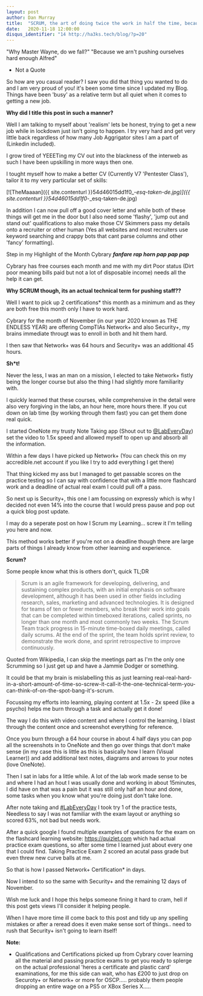 ```yaml
---
layout: post
author: Dan Murray
title:  "SCRUM, the art of doing twice the work in half the time, because you're a god damn madman"
date:   2020-11-18 12:00:00
disqus_identifier: "14 http://ha3ks.tech/blog/?p=20"
---
```


"Why Master Wayne, do we fall?"
"Because we arn't pushing ourselves hard enough Alfred"
- Not a Quote

So how are you casual reader? I saw you did that thing you wanted to do and I am very proud of you! it's been some time since I updated my Blog. Things have been 'busy' as a relative term but all quiet when it comes to getting a new job.
<!--more-->

<b>Why did I title this post in such a manner?</b>

Well I am talking to myself about 'realism' lets be honest, trying to get a new job while in lockdown just isn't going to happen. I try very hard and get very little back regardless of how many Job Aggrigator sites I am a part of (Linkedin included).

I grow tired of YEEETing my CV out into the blackness of the interweb as such I have been upskilling in more ways then one.

I tought myself how to make a better CV (Currently V7 'Pentester Class'), tailor it to my very particular set of skills:

[![TheMaaaan]({{ site.contenturl }}54d46015dd1f0_-_esq-taken-de.jpg)]({{ site.contenturl }}54d46015dd1f0_-_esq-taken-de.jpg)

In addition I can now pull off a good cover letter and while both of these things will get me in the door but I also need some 'flashy', 'jump out and stand out' qualifications to also make those CV Skimmers pass my details onto a recruiter or other human (Yes all websites and most recruiters use keyword searching and crappy bots that cant parse columns and other 'fancy' formatting).

Step in my Highlight of the Month Cybrary <b>*fanfare* *rap horn pap pap pap*</b>

Cybrary has free courses each month and me with my dirt Poor status (Dirt poor meaning bills paid but not a lot of disposable income) needs all the help it can get.


<b>Why SCRUM though, its an actual technical term for pushing staff??</b>

Well I want to pick up 2 certifications* this month as a minimum and as they are both free this month only I have to work hard.

Cybrary for the month of November (in our year 2020 known as THE ENDLESS YEAR) are offering CompTIAs Network+ and also Security+, my brains immediate througt was to enroll in both and hit them hard.

I then saw that Network+ was 64 hours and Security+ was an additional 45 hours.


<b>Sh*t!</b>

Never the less, I was an man on a mission, I elected to take Network+ fistly being the longer course but also the thing I had slightly more familiarity with.

I quickly learned that these courses, while comprehensive in the detail were also very forgiving in the labs, an hour here, more hours there. If you cut down on lab time (by working through them fast) you can get them done real quick.

I started OneNote my trusty Note Taking app (Shout out to [@LabEveryDay](https://twitter.com/labeveryday)) set the video to 1.5x speed and allowed myself to open up and absorb all the information.

Within a few days I have picked up Network+ (You can check this on my accredible.net account if you like I try to add everything I get there)

That thing kicked my ass but I managed to get passable scores on the practice testing so I can say with confidence that with a little more flashcard work and a deadline of actual real exam I could pull off a pass.

So next up is Security+, this one I am focussing on expressly which is why I decided not even 14% into the course that I would press pause and pop out a quick blog post update.

I may do a seperate post on how I Scrum my Learning... screw it I'm telling you here and now.

This method works better if you're not on a deadline though there are large parts of things I already know from other learning and experience.

<b>Scrum?</b>

Some people know what this is others don't, quick TL;DR

>Scrum is an agile framework for developing, delivering, and sustaining complex products, with 
>an initial emphasis on software development, although it has been used in other fields including
>research, sales, marketing and advanced technologies.
>It is designed for teams of ten or fewer members, who break their work into goals that can be 
>completed within timeboxed iterations, called sprints, no longer than one month and most commonly
>two weeks.
>The Scrum Team track progress in 15-minute time-boxed daily meetings, called daily scrums. At the
>end of the sprint, the team holds sprint review, to demonstrate the work done, and sprint
>retrospective to improve continuously.

Quoted from Wikipedia, I can skip the meetings part as I'm the only one Scrumming so I just get up and have a Jammie Dodger or something.

It could be that my brain is mislabelling this as just learning real-real-hard-in-a-short-amount-of-time-so-screw-it-call-it-the-one-technical-term-you-can-think-of-on-the-spot-bang-it's-scrum.

Focussing my efforts into learning, playing content at 1.5x - 2x speed (like a psycho) helps me burn through a task and actually get it done!

The way I do this with video content and where I control the learning, I blast through the content once and screenshot everything for reference.

Once you burn through a 64 hour course in about 4 half days you can pop all the screenshots in to OneNote and then go over things that don't make sense (in my case this is little as this is basically how I learn (Visual Learner)) and add additional text notes, diagrams and arrows to your notes (love OneNote).

Then I sat in labs for a little while. A lot of the lab work made sense to be and where I had an hout I was usually done and working in about 15minutes, I did have on that was a pain but it was still only half an hour and done, some tasks when you know what you're doing just don't take lone.

After note taking and [#LabEveryDay](https://twitter.com/hashtag/labeveryday?lang=en) I took try 1 of the practice tests, Needless to say I was not familiar with the exam layout or anything so scored 63%, not bad but needs work.

After a quick google I found multiple examples of questions for the exam on the flashcard learning website: https://quizlet.com which had actual practice exam questions, so after some time I learned just about every one that I could find. Taking Practice Exam 2 scored an acutal pass grade but even threw new curve balls at me.

So that is how I passed Network+ Certification* in days.

Now I intend to so the same with Security+ and the remaining 12 days of November.

Wish me luck and I hope this helps someone fining it hard to cram, hell if this post gets views I'll consider it helping people.



When I have more time ill come back to this post and tidy up any spelling mistakes or after a reread does it even make sense sort of things.. need to rush that Security+ isn't going to learn itself!




<b>Note:</b>
* Qualifications and Certifications picked up from Cybrary cover learning all the material and passing practice exams to get you ready to splerge on the actual professional 'heres a certificate and plastic card' examinations, for me this side can wait, who has £200 to just drop on Securoty+ or Network+ or more for OSCP..... probably them people dropping an entire wage on a PS5 or XBox Series X.....
